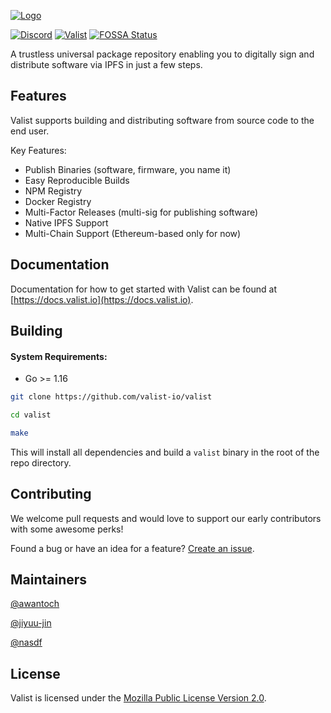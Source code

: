 [![Logo](./docs/img/logo-large-with-text.png)](https://valist.io)

[![Discord](https://img.shields.io/discord/785535462311591976)](https://discord.com/channels/785535462311591976)
[![Valist](https://img.shields.io/badge/valist-published-blue)](https://app.valist.io/valist)
[![FOSSA Status](https://app.fossa.com/api/projects/git%2Bgithub.com%2Fvalist-io%2Fvalist.svg?type=shield)](https://app.fossa.com/projects/git%2Bgithub.com%2Fvalist-io%2Fvalist?ref=badge_shield)

A trustless universal package repository enabling you to digitally sign and distribute software via IPFS in just a few steps.

## Features

Valist supports building and distributing software from source code to the end user.

Key Features:

* Publish Binaries (software, firmware, you name it)
* Easy Reproducible Builds
* NPM Registry
* Docker Registry
* Multi-Factor Releases (multi-sig for publishing software)
* Native IPFS Support
* Multi-Chain Support (Ethereum-based only for now)

## Documentation

Documentation for how to get started with Valist can be found at [https://docs.valist.io](https://docs.valist.io).

## Building

#### System Requirements:

* Go >= 1.16

```bash
git clone https://github.com/valist-io/valist

cd valist

make
```

This will install all dependencies and build a `valist` binary in the root of the repo directory.

## Contributing

We welcome pull requests and would love to support our early contributors with some awesome perks!

Found a bug or have an idea for a feature? [Create an issue](https://github.com/valist-io/valist/issues/new).

## Maintainers

[@awantoch](https://github.com/awantoch)

[@jiyuu-jin](https://github.com/jiyuu-jin)

[@nasdf](https://github.com/nasdf)

## License

Valist is licensed under the [Mozilla Public License Version 2.0](https://www.mozilla.org/en-US/MPL/2.0/).